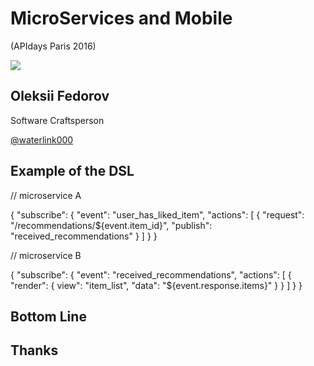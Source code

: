 # MicroServices and Mobile

(APIdays Paris 2016)



<img src="../my-presentation-template/me.jpeg" class="photo-me">

## Oleksii Fedorov

Software Craftsperson

[@waterlink000](https://twitter.com/waterlink000)


<!-- -- data-background="url(./Pivotal_WhiteOnTeal.png) no-repeat center" data-background-size="cover"  -->



## Example of the DSL


<div class="presented-code">
// microservice A

{
  "subscribe": {
    "event": "user_has_liked_item",
    "actions": [
      {
        "request":
          "/recommendations/${event.item_id}",
        "publish": "received_recommendations"
      }
    ]
  }
}
</div>


<div class="presented-code">
// microservice B

{
  "subscribe": {
    "event": "received_recommendations",
    "actions": [
      {
        "render": { view": "item_list",
            "data": "${event.response.items}" }
      }
    ]
  }
}
</div>



## Bottom Line



## Thanks
